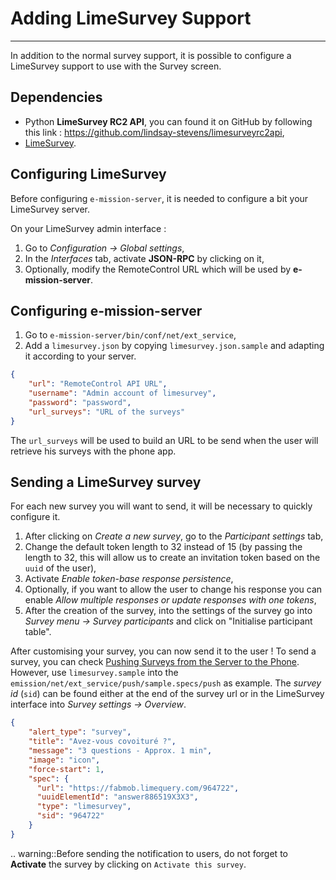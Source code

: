 # Adding LimeSurvey Support
---

In addition to the normal survey support, it is possible to configure a LimeSurvey support to use with the Survey screen. 

## Dependencies

- Python **LimeSurvey RC2 API**, you can found it on GitHub by following this link :
https://github.com/lindsay-stevens/limesurveyrc2api,
- [LimeSurvey](https://www.limesurvey.org/).
  
## Configuring LimeSurvey 

Before configuring `e-mission-server`, it is needed to configure a bit your LimeSurvey server.

On your LimeSurvey admin interface :

1. Go to *Configuration -> Global settings*,
2. In the *Interfaces* tab, activate **JSON-RPC** by clicking on it,
3. Optionally, modify the RemoteControl URL which will be used by **e-mission-server**.

## Configuring e-mission-server

1. Go to `e-mission-server/bin/conf/net/ext_service`,
2. Add a `limesurvey.json` by copying `limesurvey.json.sample` and adapting it according to your server.

```json
{
    "url": "RemoteControl API URL", 
    "username": "Admin account of limesurvey",
    "password": "password",
    "url_surveys": "URL of the surveys"
}
```

The `url_surveys` will be used to build an URL to be send when the user will retrieve his surveys with the phone app.

## Sending a LimeSurvey survey

For each new survey you will want to send, it will be necessary to quickly configure it. 

1. After clicking on *Create a new survey*, go to the *Participant settings* tab,
2. Change the default token length to 32 instead of 15 (by passing the length to 32, this will allow us to create an invitation token based on the `uuid` of the user),
3. Activate *Enable token-base response persistence*,
4. Optionally, if you want to allow the user to change his response you can enable *Allow multiple responses or update responses with one tokens*,
5. After the creation of the survey, into the settings of the survey go into *Survey menu -> Survey participants* and click on "Initialise participant table". 

After customising your survey, you can now send it to the user ! To send a survey, you can check [Pushing Surveys from the Server to the Phone](https://github.com/e-mission/e-mission-docs/blob/master/docs/e-mission-server/pushing_surveys_from_the_server_to_the_phone.md). However, use `limesurvey.sample` into the `emission/net/ext_service/push/sample.specs/push` as example. The *survey id* (`sid`) can be found either at the end of the survey url or in the LimeSurvey interface into *Survey settings -> Overview*. 

```json
{
    "alert_type": "survey",
    "title": "Avez-vous covoituré ?",
    "message": "3 questions - Approx. 1 min",
    "image": "icon",
    "force-start": 1,
    "spec": {
      "url": "https://fabmob.limequery.com/964722",
      "uuidElementId": "answer886519X3X3",
      "type": "limesurvey",
      "sid": "964722"
    }
}
```
.. warning::Before sending the notification to users, do not forget to **Activate** the survey by clicking on `Activate this survey`.


